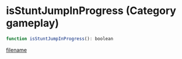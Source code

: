 # isStuntJumpInProgress (Category gameplay)

```js
function isStuntJumpInProgress(): boolean
```

[filename](isStuntJumpInProgress_m.md ':include')